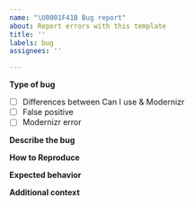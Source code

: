 ```yaml
---
name: "\U0001F41B Bug report"
about: Report errors with this template
title: ''
labels: bug
assignees: ''

---
```


**Type of bug**
- [ ] Differences between Can I use & Modernizr
- [ ] False positive
- [ ] Modernizr error

**Describe the bug**
<!-- A clear and concise description of what the bug is. The error code or message is helpful-->

**How to Reproduce**
<!-- Steps to reproduce. Don't forget the version of node or browser -->

**Expected behavior**
<!-- What did you expect -->

**Additional context**
<!-- Add anything else you want to say here -->
